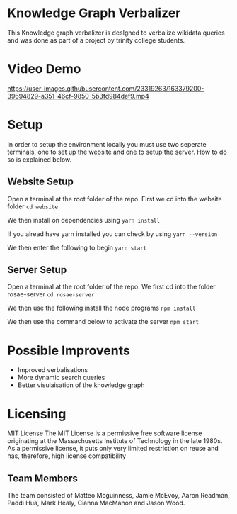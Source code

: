 
# Knowledge Graph Verbalizer
This Knowledge graph verbalizer is desIgned to verbalize wikidata queries and was done as part of a project by trinity college students.

# Video Demo
https://user-images.githubusercontent.com/23319263/163379200-39694829-a351-46cf-9850-5b3fd984def9.mp4


# Setup
In order to setup the environment locally you must use two seperate terminals, one to set up the website and one to setup the server.
How to do so is explained below.

## Website Setup

Open a terminal at the root folder of the repo.
First we cd into the website folder
`cd website`

We then install on dependencies using
`yarn install`

If you alread have yarn installed you can check by using
`yarn --version`

We then enter the following to begin
`yarn start`

## Server Setup

Open a terminal at the root folder of the repo.
We first cd into the folder rosae-server
`cd rosae-server`

We then use the following install the node programs
`npm install`

We then use the command below to activate the server
`npm start`

# Possible Improvents
- Improved verbalisations
- More dynamic search queries
- Better visulaisation of the knowledge graph

# Licensing
MIT License
The MIT License is a permissive free software license originating at the Massachusetts Institute of Technology in the late 1980s. As a permissive license, it puts only very limited restriction on reuse and has, therefore, high license compatibility

## Team Members
The team consisted of Matteo Mcguinness, Jamie McEvoy, Aaron Readman, Paddi Hua, Mark Healy, Cianna MacMahon and Jason Wood.
